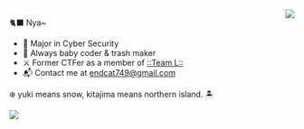 <!-- <p align="center">
<img src="https://raw.githubusercontent.com/Endcat/Endcat/master/banner.png" />
</p> -->

<img src="https://moe-counter--nriver1.repl.co/get/@Endcat?theme=asoul" align="right"/>

🐈‍⬛ Nya~
- 🏫 Major in Cyber Security
- 🐤 Always baby coder & trash maker
- ⚔️ Former CTFer as a member of [::Team L::](https://l.xdsec.org/about.html)
- 📬 Contact me at [endcat749@gmail.com](mailto:endcat749@gmail.com)

❄️ yuki means snow, kitajima means northern island. 🏝️

<img src="https://osu-sig.vercel.app/card?user=Endcat&mode=std&lang=en&animation=true&mini=true" align="left"/>
